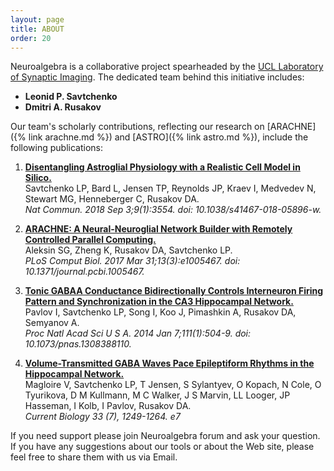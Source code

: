 ```yaml
---
layout: page
title: ABOUT
order: 20
---
```


Neuroalgebra is a collaborative project spearheaded by the 
[UCL Laboratory of Synaptic Imaging](https://www.ucl.ac.uk/ion/research/research-departments/department-clinical-and-experimental-epilepsy/experimental-research-4). The dedicated team behind this initiative includes:
- **Leonid P. Savtchenko**
- **Dmitri A. Rusakov**

Our team's scholarly contributions, reflecting our research on [ARACHNE]({% link arachne.md %}) 
and [ASTRO]({% link astro.md %}), include the following publications:

1. [**Disentangling Astroglial Physiology with a Realistic Cell Model in Silico.**](https://www.nature.com/articles/s41467-018-05896-w)  
   Savtchenko LP, Bard L, Jensen TP, Reynolds JP, Kraev I, Medvedev N, Stewart MG, Henneberger C, Rusakov DA.  
   *Nat Commun. 2018 Sep 3;9(1):3554. doi: 10.1038/s41467-018-05896-w.*

2. [**ARACHNE: A Neural-Neuroglial Network Builder with Remotely Controlled Parallel Computing.**](https://pubmed.ncbi.nlm.nih.gov/28362877/)  
   Aleksin SG, Zheng K, Rusakov DA, Savtchenko LP.  
   *PLoS Comput Biol. 2017 Mar 31;13(3):e1005467. doi: 10.1371/journal.pcbi.1005467.*

3. [**Tonic GABAA Conductance Bidirectionally Controls Interneuron Firing Pattern and Synchronization in the CA3 Hippocampal Network.**](https://pubmed.ncbi.nlm.nih.gov/24344272/)  
   Pavlov I, Savtchenko LP, Song I, Koo J, Pimashkin A, Rusakov DA, Semyanov A.  
   *Proc Natl Acad Sci U S A. 2014 Jan 7;111(1):504-9. doi: 10.1073/pnas.1308388110.*

4. [**Volume-Transmitted GABA Waves Pace Epileptiform Rhythms in the Hippocampal Network.**](https://www.cell.com/current-biology/pdf/S0960-9822(23)00191-4.pdf)  
   Magloire V, Savtchenko LP, T Jensen, S Sylantyev, O Kopach, N Cole, O Tyurikova, D M Kullmann, M C Walker, J S Marvin, LL Looger, JP Hasseman, I Kolb, I Pavlov, Rusakov DA.  
   *Current Biology 33 (7), 1249-1264. e7*

If you need support please join Neuroalgebra forum and ask your question. If you have any 
suggestions about our tools or about the Web site, please feel free to share them with us via 
<span class="about-email" onclick="openEmailClient()">Email</span>.

<script>
function openEmailClient() {
  function oES() {
    var empty = '' + ' ' + String.fromCharCode(32); 
    return empty.trim();
  }

  function genEmail() {
    var user = 'sav'+oES()+'tch'+oES()+'enko';
    var s1 = String.fromCharCode(64);
    var s2 = String.fromCharCode(46);
    var domain = 'ya'+oES()+'hoo' + s2 + 'com';
    return user + s1 + oES() + domain;
  }

  window.location.href = 'mailto:' + genEmail();
}
</script>


